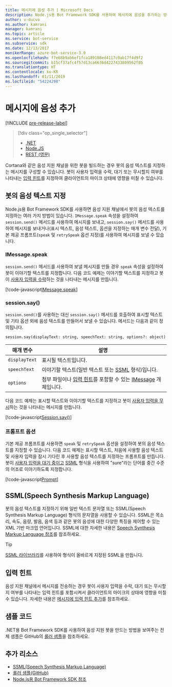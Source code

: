 ```yaml
---
title: 메시지에 음성 추가 | Microsoft Docs
description: Node.js용 Bot Framework SDK를 사용하여 메시지에 음성을 추가하는 방법을 알아봅니다.
author: v-ducvo
ms.author: kamrani
manager: kamrani
ms.topic: article
ms.service: bot-service
ms.subservice: sdk
ms.date: 12/13/2017
monikerRange: azure-bot-service-3.0
ms.openlocfilehash: f7e68b9ab6ef1fca189108ed4117c0ab17f4d9f2
ms.sourcegitcommit: b15cf37afc4f57d13ca6636d4227433809562f8b
ms.translationtype: HT
ms.contentlocale: ko-KR
ms.lasthandoff: 01/11/2019
ms.locfileid: "54224298"
---
```

# <a name="add-speech-to-messages"></a>메시지에 음성 추가

[!INCLUDE [pre-release-label](../includes/pre-release-label-v3.md)]

> [!div class="op_single_selector"]
> - [.NET](../dotnet/bot-builder-dotnet-text-to-speech.md)
> - [Node.JS](../nodejs/bot-builder-nodejs-text-to-speech.md)
> - [REST (영문)](../rest-api/bot-framework-rest-connector-text-to-speech.md)

Cortana와 같은 음성 지원 채널을 위한 봇을 빌드하는 경우 봇의 음성 텍스트를 지정하는 메시지를 구성할 수 있습니다. 봇이 사용자 입력을 수락, 대기 또는 무시할지 여부를 나타내는 [입력 힌트](bot-builder-nodejs-send-input-hints.md)를 지정하여 클라이언트의 마이크 상태에 영향을 미칠 수 있습니다.

## <a name="specify-text-to-be-spoken-by-your-bot"></a>봇의 음성 텍스트 지정

Node.js용 Bot Framework SDK를 사용하면 음성 지원 채널에서 봇의 음성 텍스트를 지정하는 여러 가지 방법이 있습니다. `IMessage.speak` 속성을 설정하여 `session.send()` 메서드를 사용하여 메시지를 보내고, `session.say()` 메서드를 사용하여 메시지를 보내거나(표시 텍스트, 음성 텍스트, 옵션을 지정하는 매개 변수 전달), 기본 제공 프롬프트(`speak` 및 `retrySpeak` 옵션 지정)를 사용하여 메시지를 보낼 수 있습니다.

### <a id="message-speak"></a> IMessage.speak 

`session.send()` 메서드를 사용하여 보낼 메시지를 만들 경우 `speak` 속성을 설정하여 봇이 이야기할 텍스트를 지정합니다. 다음 코드 예제는 이야기할 텍스트를 지정하고 봇이 [사용자 입력을 수락](bot-builder-nodejs-send-input-hints.md)하는 것을 나타내는 메시지를 만듭니다.

[!code-javascript[IMessage.speak](../includes/code/node-text-to-speech.js#IMessageSpeak)]

### <a id="session-say"></a> session.say()

`session.send()`를 사용하는 대신 `session.say()` 메서드를 호출하여 표시할 텍스트 및 기타 옵션 외에 음성 텍스트를 만들어서 보낼 수 있습니다. 메서드는 다음과 같이 정의됩니다.

`session.say(displayText: string, speechText: string, options?: object)`

| 매개 변수 | 설명 |
|----|----|
| `displayText` | 표시될 텍스트입니다. |
| `speechText` | 이야기할 텍스트(일반 텍스트 또는 <a href="https://msdn.microsoft.com/en-us/library/hh378377(v=office.14).aspx" target="_blank">SSML</a> 형식)입니다. |
| `options` | 첨부 파일이나 [입력 힌트](bot-builder-nodejs-send-input-hints.md)를 포함할 수 있는 [IMessage][IMessage] 개체입니다. |

다음 코드 예제는 표시할 텍스트와 이야기할 텍스트를 지정하고 봇이 [사용자 입력을 무시](bot-builder-nodejs-send-input-hints.md)하는 것을 나타내는 메시지를 만듭니다.

[!code-javascript[Session.say()](../includes/code/node-text-to-speech.js#SessionSay)]

### <a id="prompt-options"></a> 프롬프트 옵션

기본 제공 프롬프트를 사용하면 `speak` 및 `retrySpeak` 옵션을 설정하여 봇의 음성 텍스트를 지정할 수 있습니다. 다음 코드 예제는 표시할 텍스트, 처음에 사용할 음성 텍스트 및 사용자 입력을 잠시 기다린 후 사용할 음성 텍스트를 지정하는 프롬프트를 만듭니다. 봇이 [사용자 입력을 대기 중이고](bot-builder-nodejs-send-input-hints.md) [SSML](#ssml) 형식을 사용하여 "sure"라는 단어를 중간 수준의 어조로 이야기하도록 지정합니다.

[!code-javascript[Prompt](../includes/code/node-text-to-speech.js#Prompt)]

## <a id="ssml"></a>SSML(Speech Synthesis Markup Language)

봇의 음성 텍스트를 지정하기 위해 일반 텍스트 문자열 또는 SSML(Speech Synthesis Markup Language) 형식의 문자열을 사용할 수 있습니다. SSML은 목소리, 속도, 음량, 발음, 음색 등과 같은 봇의 음성에 대한 다양한 특징을 제어할 수 있는 XML 기반 마크업 언어입니다. SSML에 대한 자세한 내용은 <a href="https://msdn.microsoft.com/en-us/library/hh378377(v=office.14).aspx" target="_blank">Speech Synthesis Markup Language 참조</a>를 참조하세요.

> [!TIP]
> <a href="https://www.npmjs.com/search?q=ssml" target="_blank">SSML 라이브러리</a>를 사용하여 형식이 올바르게 지정된 SSML을 만듭니다.

## <a name="input-hints"></a>입력 힌트

음성 지원 채널에서 메시지를 전송하는 경우 봇이 사용자 입력을 수락, 대기 또는 무시할지 여부를 나타내는 입력 힌트를 포함시켜서 클라이언트의 마이크의 상태에 영향을 미칠 수 있습니다. 자세한 내용은 [메시지에 입력 힌트 추가](bot-builder-nodejs-send-input-hints.md)를 참조하세요.

## <a name="sample-code"></a>샘플 코드 

.NET용 Bot Framework SDK를 사용하여 음성 지원 봇을 만드는 방법을 보여주는 전체 샘플은 GitHub의 <a href="https://github.com/Microsoft/BotBuilder-Samples/tree/master/Node/demo-RollerSkill" target="_blank">롤러 샘플</a>을 참조하세요.

## <a name="additional-resources"></a>추가 리소스

- <a href="https://msdn.microsoft.com/en-us/library/hh378377(v=office.14).aspx" target="_blank">SSML(Speech Synthesis Markup Language)</a>
- <a href="https://github.com/Microsoft/BotBuilder-Samples/tree/master/Node/demo-RollerSkill" target="_blank">롤러 샘플(GitHub)</a>
- [Node.js용 Bot Framework SDK 참조][SDKReference]

[SDKReference]: https://docs.botframework.com/en-us/node/builder/chat-reference/modules/_botbuilder_d_.html

[Message]: https://docs.botframework.com/en-us/node/builder/chat-reference/classes/_botbuilder_d_.message

[IMessage]: http://docs.botframework.com/en-us/node/builder/chat-reference/interfaces/_botbuilder_d_.imessage
